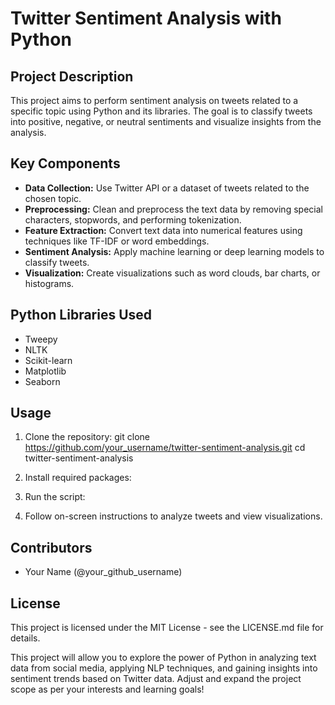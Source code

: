 # Twitter Sentiment Analysis with Python

## Project Description

This project aims to perform sentiment analysis on tweets related to a specific topic using Python and its libraries. The goal is to classify tweets into positive, negative, or neutral sentiments and visualize insights from the analysis.

## Key Components

- **Data Collection:** Use Twitter API or a dataset of tweets related to the chosen topic.
- **Preprocessing:** Clean and preprocess the text data by removing special characters, stopwords, and performing tokenization.
- **Feature Extraction:** Convert text data into numerical features using techniques like TF-IDF or word embeddings.
- **Sentiment Analysis:** Apply machine learning or deep learning models to classify tweets.
- **Visualization:** Create visualizations such as word clouds, bar charts, or histograms.

## Python Libraries Used

- Tweepy
- NLTK
- Scikit-learn
- Matplotlib
- Seaborn

## Usage

1. Clone the repository:
git clone https://github.com/your_username/twitter-sentiment-analysis.git
cd twitter-sentiment-analysis
   
2. Install required packages:
   
3. Run the script:
  
4. Follow on-screen instructions to analyze tweets and view visualizations.

## Contributors

- Your Name (@your_github_username)

## License

This project is licensed under the MIT License - see the LICENSE.md file for details.

This project will allow you to explore the power of Python in analyzing text data from social media, applying NLP techniques, and gaining insights into sentiment trends based on Twitter data. Adjust and expand the project scope as per your interests and learning goals!


